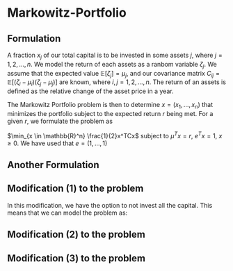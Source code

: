 # Markowitz-Portfolio

## Formulation
A fraction $x_j$ of our total capital is to be invested in some assets $j$, where $j = 1,2,...,n$. We model the return of each assets as a ranbom variable $\zeta_j$. We assume that the expected value $\mathbb{E}[\zeta_j] = \mu_j$, and our covariance matrix $C_{ij} = \mathbb{E}[(\zeta_i - \mu_i)(\zeta_j - \mu_j)]$ are known, where $i,j = 1,2,...,n$. The return of an assets is defined as the relative change of the asset price in a year.

The Markowitz Portfolio problem is then to determine $x = (x_1, ..., x_n)$ that minimizes the portfolio subject to the expected return $r$ being met. For a given $r$, we formulate the problem as

$\min_{x \in \mathbb{R}^n} \frac{1}{2}x^TCx$ subject to $\mu^Tx = r$, $e^Tx = 1$, $x \geq 0$. We have used that $e = (1,...,1)$

## Another Formulation



## Modification (1) to the problem
In this modification, we have the option to not invest all the capital. This means that we can model the problem as:

## Modification (2) to the problem

## Modification (3) to the problem
